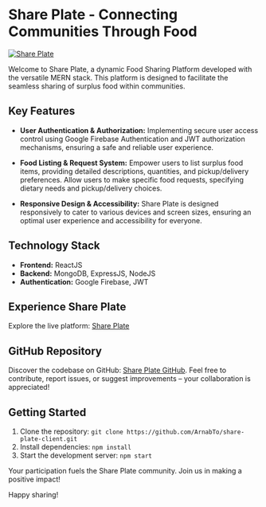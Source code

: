 # Share Plate - Connecting Communities Through Food

[![Share Plate](https://streak-stats.demolab.com?user=ArnabTo&theme=soft-green&hide_border=true&border_radius=6&card_width=500)](https://arsdev-food-share.netlify.app/)

Welcome to Share Plate, a dynamic Food Sharing Platform developed with the versatile MERN stack. This platform is designed to facilitate the seamless sharing of surplus food within communities.

## Key Features

- **User Authentication & Authorization:** Implementing secure user access control using Google Firebase Authentication and JWT authorization mechanisms, ensuring a safe and reliable user experience.

- **Food Listing & Request System:** Empower users to list surplus food items, providing detailed descriptions, quantities, and pickup/delivery preferences. Allow users to make specific food requests, specifying dietary needs and pickup/delivery choices.

- **Responsive Design & Accessibility:** Share Plate is designed responsively to cater to various devices and screen sizes, ensuring an optimal user experience and accessibility for everyone.

## Technology Stack

- **Frontend:** ReactJS
- **Backend:** MongoDB, ExpressJS, NodeJS
- **Authentication:** Google Firebase, JWT

## Experience Share Plate

Explore the live platform: [Share Plate](https://arsdev-food-share.netlify.app/)

## GitHub Repository

Discover the codebase on GitHub: [Share Plate GitHub](https://github.com/ArnabTo/share-plate-client). Feel free to contribute, report issues, or suggest improvements – your collaboration is appreciated!

## Getting Started

1. Clone the repository: `git clone https://github.com/ArnabTo/share-plate-client.git`
2. Install dependencies: `npm install`
3. Start the development server: `npm start`

Your participation fuels the Share Plate community. Join us in making a positive impact!

Happy sharing!
